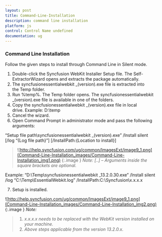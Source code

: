 ```yaml
---
layout: post
title: Command-Line-Installation
description: command line installation
platform: js
control: Control Name undefined
documentation: ug
---
```


### Command Line Installation

Follow the given steps to install through Command Line in Silent mode.

1. Double-click the Syncfusion WebKit Installer Setup file. The Self-ExtractorWizard opens and extracts the package automatically.
2. The syncfusionessentialwebkit _(version).exe file is extracted into the Temp folder. 
3. Run %temp%. The Temp folder opens. The syncfusionessentialwebkit _(version).exe file is available in one of the folders.
4. Copy the syncfusionessentialwebkit _(version).exe file in local drive. Example: D:\temp
5. Cancel the wizard.
6. Open Command Prompt in administrator mode and pass the following arguments:

“Setup file path\syncfusionessentialwebkit _(version).exe” /Install silent [/log “{Log file path}”] [/InstallPath:{Location to install}]

> ![http://help.syncfusion.com/ug/common/ImagesExt/image9_1.png](Command-Line-Installation_images/Command-Line-Installation_img1.png)
{:.image }
_Note: [..] – Arguments inside the square brackets are optional._





Example: “D:\Temp\syncfusionessentialwebkit _13.2.0.30.exe” /Install silent /log “C:\Temp\EssentialWebkit.log” /InstallPath:C:\Syncfusion\x.x.x.x 

7. Setup is installed.
> 
![http://help.syncfusion.com/ug/common/ImagesExt/image9_1.png](Command-Line-Installation_images/Command-Line-Installation_img2.png)
{:.image }
_Note:_ 

> 1. _x.x.x.x needs to be replaced with the WebKit version installed on your machine._
> 2. _Above steps applicable from the version 13.2.0.x._
> 


